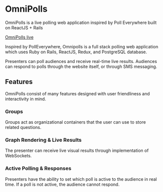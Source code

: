 # OmniPolls

OmniPolls is a live polling web application inspired by Poll Everywhere built on ReactJS + Rails

[OmniPolls live][heroku]

[heroku]: https://omnipolls.herokuapp.com/#/

Inspired by PollEverywhere, Omnipolls is a full stack polling web application which uses Ruby on Rails, ReactJS, Redux, and PostgreSQL database.

Presenters can poll audiences and receive real-time live results. Audiences can respond to polls through the website itself, or through SMS messaging.

## Features

OmniPolls consist of many features designed with user friendliness and interactivity in mind.

### Groups

Groups act as organizational containers that the user can use to store related questions.

### Graph Rendering & Live Results

The presenter can receive live visual results through implementation of WebSockets.

### Active Polling & Responses

Presenters have the ability to set which poll is active to the audience in real time. If a poll is not active, the audience cannot respond.
